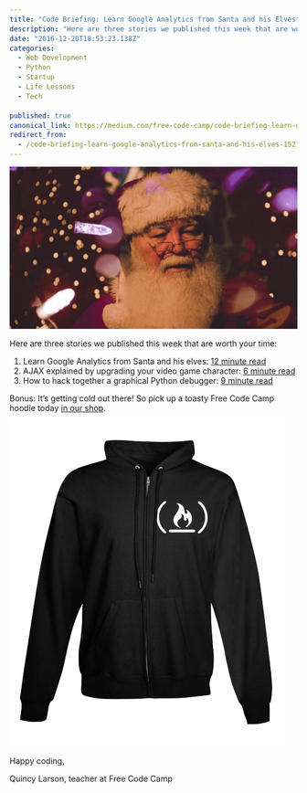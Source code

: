 ```yaml
---
title: "Code Briefing: Learn Google Analytics from Santa and his Elves"
description: "Here are three stories we published this week that are worth your time: “Code Briefing: Learn Google Analytics from Santa and his Elves” is published by Quincy Larson in freeCodeCamp.org"
date: "2016-12-20T18:53:23.138Z"
categories: 
  - Web Development
  - Python
  - Startup
  - Life Lessons
  - Tech

published: true
canonical_link: https://medium.com/free-code-camp/code-briefing-learn-google-analytics-from-santa-and-his-elves-15219d730068
redirect_from:
  - /code-briefing-learn-google-analytics-from-santa-and-his-elves-15219d730068
---
```


![](./asset-1.jpeg)

Here are three stories we published this week that are worth your time:

1.  Learn Google Analytics from Santa and his elves: [12 minute read](http://bit.ly/2hQsevO)
2.  AJAX explained by upgrading your video game character: [6 minute read](http://bit.ly/2h8Z7GK)
3.  How to hack together a graphical Python debugger: [9 minute read](http://bit.ly/2h79utb)

Bonus: It’s getting cold out there! So pick up a toasty Free Code Camp hoodie today [in our shop](http://bit.ly/2b099sb).

![](./asset-2.jpeg)

Happy coding,

Quincy Larson, teacher at Free Code Camp
